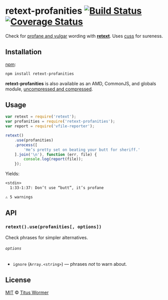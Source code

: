 # retext-profanities [![Build Status][travis-badge]][travis] [![Coverage Status][codecov-badge]][codecov]

<!--lint disable heading-increment list-item-spacing-->

Check for [profane and vulgar][profanities] wording with
[**retext**][retext].  Uses [cuss][] for sureness.

## Installation

[npm][npm-install]:

```bash
npm install retext-profanities
```

**retext-profanities** is also available as an AMD, CommonJS, and
globals module, [uncompressed and compressed][releases].

## Usage

```js
var retext = require('retext');
var profanities = require('retext-profanities');
var report = require('vfile-reporter');

retext()
    .use(profanities)
    .process([
        'He’s pretty set on beating your butt for sheriff.'
    ].join('\n'), function (err, file) {
        console.log(report(file));
    });
```

Yields:

```txt
<stdin>
  1:33-1:37: Don’t use “butt”, it’s profane

⚠ 5 warnings
```

## API

### `retext().use(profanities[, options])`

Check phrases for simpler alternatives.

###### `options`

*   `ignore` (`Array.<string>`) — phrases _not_ to warn about.

## License

[MIT][license] © [Titus Wormer][author]

<!-- Definitions -->

[travis-badge]: https://img.shields.io/travis/wooorm/retext-profanities.svg

[travis]: https://travis-ci.org/wooorm/retext-profanities

[codecov-badge]: https://img.shields.io/codecov/c/github/wooorm/retext-profanities.svg

[codecov]: https://codecov.io/github/wooorm/retext-profanities

[npm-install]: https://docs.npmjs.com/cli/install

[releases]: https://github.com/wooorm/retext-profanities/releases

[license]: LICENSE

[author]: http://wooorm.com

[retext]: https://github.com/wooorm/retext

[profanities]: https://github.com/wooorm/profanities

[cuss]: https://github.com/wooorm/cuss
